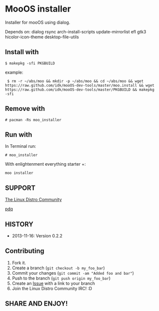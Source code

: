 MooOS installer
=============

Installer for mooOS using dialog.

Depends on: dialog rsync arch-install-scripts update-mirrorlist efl gtk3 hicolor-icon-theme desktop-file-utils

Install with
------------

    $ makepkg -sfi PKGBUILD

example:
    
     $ rm -r ~/abs/moo && mkdir -p ~/abs/moo && cd ~/abs/moo && wget https://raw.github.com/idk/mooOS-dev-tools/master/moo.install && wget https://raw.github.com/idk/mooOS-dev-tools/master/PKGBUILD && makepkg -sfi

Remove with
-----------

    # pacman -Rs moo_installer

Run with
--------

In Terminal run:

	# moo_installer

With enlightenment everything starter <Alt>+<Esc>:

	moo installer


SUPPORT
-------

[The Linux Distro Community][1]

[pdq][2]


HISTORY
-------
* 2013-11-16: Version 0.2.2

Contributing
------------

1. Fork it.
2. Create a branch (`git checkout -b my_foo_bar`)
3. Commit your changes (`git commit -am "Added foo and bar"`)
4. Push to the branch (`git push origin my_foo_bar`)
5. Create an [Issue][2] with a link to your branch
6. Join the Linux Distro Community IRC! :D

SHARE AND ENJOY!
----------------

[1]: http://www.linuxdistrocommunity.com
[2]: https://github.com/idk/gtmsu_servicemenu/issues
[3]: http://tmsu.org
